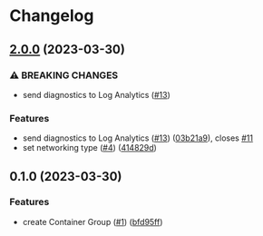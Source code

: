 # Changelog

## [2.0.0](https://github.com/equinor/terraform-azurerm-container/compare/v1.0.0...v2.0.0) (2023-03-30)


### ⚠ BREAKING CHANGES

* send diagnostics to Log Analytics ([#13](https://github.com/equinor/terraform-azurerm-container/issues/13))

### Features

* send diagnostics to Log Analytics ([#13](https://github.com/equinor/terraform-azurerm-container/issues/13)) ([03b21a9](https://github.com/equinor/terraform-azurerm-container/commit/03b21a90727f9210f9d2181536528e924cec7dec)), closes [#11](https://github.com/equinor/terraform-azurerm-container/issues/11)
* set networking type ([#4](https://github.com/equinor/terraform-azurerm-container/issues/4)) ([414829d](https://github.com/equinor/terraform-azurerm-container/commit/414829da618fd2d88caf0c4bc85b686eb61a4a4c))

## 0.1.0 (2023-03-30)


### Features

* create Container Group ([#1](https://github.com/equinor/terraform-azurerm-container/issues/1)) ([bfd95ff](https://github.com/equinor/terraform-azurerm-container/commit/bfd95ff3cf1bc8e1e94e499791fc9836dc0323b1))
